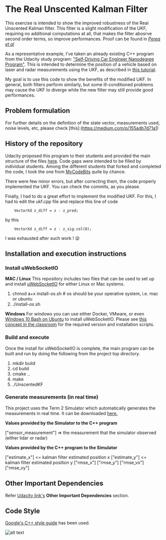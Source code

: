 [image1]: ./outputs/1.png "1"


# The Real Unscented Kalman Filter

This exercise is intended to show the improved robustness of the Real Unscented Kalman filter. This filter is a slight modification of the UKF, requiring no additional computations at all, that makes the filter abosrve second order terms, so improve performances. Proof can be found in [_Perea et al_](https://arc.aiaa.org/doi/10.2514/1.36824)

As a representative example, I've taken an already existing C++ program from the Udacity study program: ["Self-Driving Car Engineer Nanodegree Program"](https://eu.udacity.com/course/self-driving-car-engineer-nanodegree--nd013). This is intended to determine the position of a vehicle based on laser and radar measurements using the UKF, as described in [this tutorial](https://www.cse.sc.edu/~terejanu/files/tutorialUKF.pdf).

My goal is to use this code to show the benefits of the modified UKF. In general, both filters perform similarly, but some ill-conditioned problems may cause the UKF to diverge while the new filter may still provide good performances.


## Problem formulation
For further details on the definition of the state vector, measurements used, noise levels, etc, please check [this]:(https://medium.com/p/155adb7d71a1)


## History of the repository
Udacity proposed this program to their students and provided the main structure of the files [here](https://github.com/udacity/CarND-Unscented-Kalman-Filter-Project). Code gaps were intended to be filled by individual students.
Among the different students that forked and completed the code, I took the one from [MyCodeBits](https://github.com/MyCodeBits/Term2-Udacity-CarND-Unscented-Kalman-Filter-Project/) quite by chance.

There were few minor errors, but after correcting them, the code properly implemented the UKF. You can check the commits, as you please.

Finally, I had to do a great effort to implement the modified UKF. For this, I had to edit the ukf.cpp file and replace this line of code
```
    VectorXd z_diff = z - z_pred;
```
by this
```
    VectorXd z_diff = z - z_sig.col(0);
```

I was exhausted after such work ! :stuck_out_tongue_winking_eye:


## Installation and execution instructions

### Install uWebSocketIO
**MAC / Linux**
This repository includes two files that can be used to set up and install [uWebSocketIO](https://github.com/uWebSockets/uWebSockets) for either Linux or Mac systems. 
1. chmod a+x install-_os_.sh  # os should be your operative system, i.e. mac or ubuntu
2. ./install-_os_.sh 

**Windows**
For windows you can use either Docker, VMware, or even [Windows 10 Bash on Ubuntu](https://www.howtogeek.com/249966/how-to-install-and-use-the-linux-bash-shell-on-windows-10/) to install uWebSocketIO. Please see [this concept in the classroom](https://classroom.udacity.com/nanodegrees/nd013/parts/40f38239-66b6-46ec-ae68-03afd8a601c8/modules/0949fca6-b379-42af-a919-ee50aa304e6a/lessons/f758c44c-5e40-4e01-93b5-1a82aa4e044f/concepts/16cf4a78-4fc7-49e1-8621-3450ca938b77) for the required version and installation scripts.

### Build and execute
Once the install for uWebSocketIO is complete, the main program can be built and run by doing the following from the project top directory.

1. mkdir build
2. cd build
3. cmake ..
4. make
5. ./UnscentedKF


### Generate measurements (in real time)
This project uses the Term 2 Simulator which automatically generates the measurements in real time. It can be downloaded [here.](https://github.com/udacity/self-driving-car-sim/releases)


__Values provided by the Simulator to the C++ program__

["sensor_measurement"] => the measurement that the simulator observed (either lidar or radar)


__Values provided by the C++ program to the Simulator__

["estimate_x"] <= kalman filter estimated position x
["estimate_y"] <= kalman filter estimated position y
["rmse_x"]
["rmse_y"]
["rmse_vx"]
["rmse_vy"]


## Other Important Dependencies

Refer [Udacity link's](https://github.com/udacity/CarND-Unscented-Kalman-Filter-Project) **Other Important Dependencies** section.


## Code Style

[Google's C++ style guide](https://google.github.io/styleguide/cppguide.html) has been used.


![alt text][image1]
